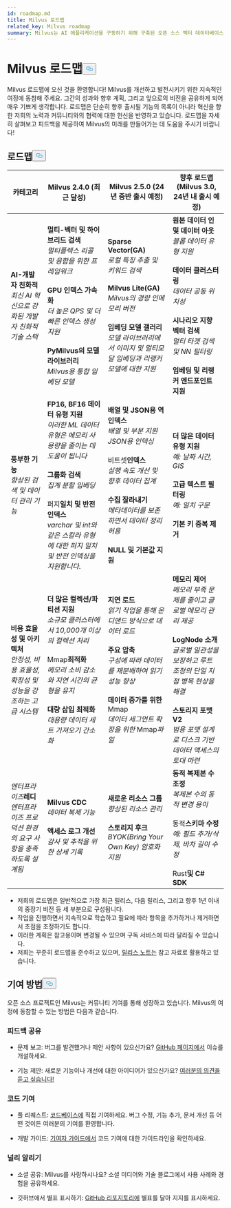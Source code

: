 ```yaml
---
id: roadmap.md
title: Milvus 로드맵
related_key: Milvus roadmap
summary: Milvus는 AI 애플리케이션을 구동하기 위해 구축된 오픈 소스 벡터 데이터베이스입니다. 개발 로드맵은 다음과 같습니다.
---
```

<h1 id="Milvus-Roadmap" class="common-anchor-header">Milvus 로드맵<button data-href="#Milvus-Roadmap" class="anchor-icon" translate="no">
      <svg translate="no"
        aria-hidden="true"
        focusable="false"
        height="20"
        version="1.1"
        viewBox="0 0 16 16"
        width="16"
      >
        <path
          fill="#0092E4"
          fill-rule="evenodd"
          d="M4 9h1v1H4c-1.5 0-3-1.69-3-3.5S2.55 3 4 3h4c1.45 0 3 1.69 3 3.5 0 1.41-.91 2.72-2 3.25V8.59c.58-.45 1-1.27 1-2.09C10 5.22 8.98 4 8 4H4c-.98 0-2 1.22-2 2.5S3 9 4 9zm9-3h-1v1h1c1 0 2 1.22 2 2.5S13.98 12 13 12H9c-.98 0-2-1.22-2-2.5 0-.83.42-1.64 1-2.09V6.25c-1.09.53-2 1.84-2 3.25C6 11.31 7.55 13 9 13h4c1.45 0 3-1.69 3-3.5S14.5 6 13 6z"
        ></path>
      </svg>
    </button></h1><p>Milvus 로드맵에 오신 것을 환영합니다! Milvus를 개선하고 발전시키기 위한 지속적인 여정에 동참해 주세요. 그간의 성과와 향후 계획, 그리고 앞으로의 비전을 공유하게 되어 매우 기쁘게 생각합니다. 로드맵은 단순히 향후 출시될 기능의 목록이 아니라 혁신을 향한 저희의 노력과 커뮤니티와의 협력에 대한 헌신을 반영하고 있습니다. 로드맵을 자세히 살펴보고 피드백을 제공하여 Milvus의 미래를 만들어가는 데 도움을 주시기 바랍니다!</p>
<h2 id="Roadmap" class="common-anchor-header">로드맵<button data-href="#Roadmap" class="anchor-icon" translate="no">
      <svg translate="no"
        aria-hidden="true"
        focusable="false"
        height="20"
        version="1.1"
        viewBox="0 0 16 16"
        width="16"
      >
        <path
          fill="#0092E4"
          fill-rule="evenodd"
          d="M4 9h1v1H4c-1.5 0-3-1.69-3-3.5S2.55 3 4 3h4c1.45 0 3 1.69 3 3.5 0 1.41-.91 2.72-2 3.25V8.59c.58-.45 1-1.27 1-2.09C10 5.22 8.98 4 8 4H4c-.98 0-2 1.22-2 2.5S3 9 4 9zm9-3h-1v1h1c1 0 2 1.22 2 2.5S13.98 12 13 12H9c-.98 0-2-1.22-2-2.5 0-.83.42-1.64 1-2.09V6.25c-1.09.53-2 1.84-2 3.25C6 11.31 7.55 13 9 13h4c1.45 0 3-1.69 3-3.5S14.5 6 13 6z"
        ></path>
      </svg>
    </button></h2><table>
    <thead>
        <tr>
            <th>카테고리</th>
            <th>Milvus 2.4.0 (최근 달성)</th>
            <th>Milvus 2.5.0 (24년 중반 출시 예정)</th>
            <th>향후 로드맵(Milvus 3.0, 24년 내 출시 예정)</th>
        </tr>
    </thead>
    <tbody>
        <tr>
            <td><strong>AI-개발자 친화적</strong><br/><i>최신 AI 혁신으로 강화된 개발자 친화적 기술 스택</i></td>
            <td><strong>멀티-벡터 및 하이브리드 검색</strong><br/><i>멀티플렉스 리콜 및 융합을 위한 프레임워크</i><br/><br/><strong>GPU 인덱스 가속화</strong><br/><i>더 높은 QPS 및 더 빠른 인덱스 생성 지원</i><br/><br/><strong>PyMilvus의 모델 라이브러리</strong><br/><i>Milvus용 통합 임베딩 모델</i></td>
            <td><strong>Sparse Vector(GA)</strong><br/><i>로컬 특징 추출 및 키워드 검색</i><br/><br/><strong>Milvus Lite(GA)</strong><br/><i>Milvus의 경량 인메모리 버전</i><br/><br/><strong>임베딩 모델 갤러리</strong><br/><i>모델 라이브러리에서 이미지 및 멀티모달 임베딩과 리랭커 모델에 대한 지원</i></td>
            <td><strong>원본 데이터 인 및 데이터 아웃</strong><br/><i>블롭 데이터 유형 지원</i><br/><br/><strong>데이터 클러스터링</strong><br/><i>데이터 공동 위치성</i><br/><br/><strong>시나리오 지향 벡터 검색</strong><br/><i>멀티 타겟 검색 및 NN 필터링</i><br/><br/><strong>임베딩 및 리랭커 엔드포인트 지원</strong></td>
        </tr>
        <tr>
            <td><strong>풍부한 기능</strong><br/><i>향상된 검색 및 데이터 관리 기능</i></td>
            <td><strong>FP16, BF16 데이터 유형 지원</strong><br/><i>이러한 ML 데이터 유형은 메모리 사용량을 줄이는 데 도움이 됩니다</i><br/><br/><strong>그룹화 검색</strong><br/><i>집계 분할 임베딩</i><br/><br/> 퍼지<strong>일치 및 반전 인덱스</strong><br/><i>varchar 및 int와 같은 스칼라 유형에 대한 퍼지 일치 및 반전 인덱싱을 지원합니다</i>.</td>
            <td><strong>배열 및 JSON용 역 인덱스</strong><br/><i>배열 및 부분 지원 JSON용 인덱싱</i><br/><br/> 비트셋<strong>인덱스</strong><br/><i>실행 속도 개선 및 향후 데이터 집계</i><br/><br/><strong>수집 잘라내기</strong><br/><i>메타데이터를 보존하면서 데이터 정리 허용</i><br/><br/><strong>NULL 및 기본값 지원</strong></td>
            <td><strong>더 많은 데이터 유형 지원</strong><br/><i>예: 날짜 시간, GIS</i><br/><br/><strong>고급 텍스트 필터링</strong><br/><i>예: 일치 구문</i><br/><br/><strong>기본 키 중복 제거</strong></td>
        </tr>
        <tr>
            <td><strong>비용 효율성 및 아키텍처</strong><br/><i>안정성, 비용 효율성, 확장성 및 성능을 강조하는 고급 시스템</i></td>
            <td><strong>더 많은 컬렉션/파티션 지원</strong><br/><i>소규모 클러스터에서 10,000개 이상의 컬렉션 처리</i><br/><br/> Mmap<strong>최적화</strong><br/><i>메모리 소비 감소와 지연 시간의 균형을 유지</i><br/><br/><strong>대량 삽입 최적화</strong><br/><i>대용량 데이터 세트 가져오기 간소화</i></td>
            <td><strong>지연 로드</strong><br/><i>읽기 작업을 통해 온디맨드 방식으로 데이터 로드</i><br/><br/><strong>주요 압축</strong><br/><i>구성에 따라 데이터를 재분배하여 읽기 성능 향상</i><br/><br/><strong>데이터 증가를 위한</strong> Mmap<br/><i>데이터 세그먼트 확장을 위한</i> Mmap<i>파일</i></td>
            <td><strong>메모리 제어</strong><br/><i>메모리 부족 문제를 줄이고 글로벌 메모리 관리 제공</i><br/><br/><strong>LogNode 소개</strong><br/><i>글로벌 일관성을 보장하고 루트 조정의 단일 지점 병목 현상을 해결</i><br/><br/><strong>스토리지 포맷 V2</strong><br/><i>범용 포맷 설계로 디스크 기반 데이터 액세스의 토대 마련</i></td>
        </tr>
        <tr>
            <td><i>엔터프라이즈</i><strong>레디</strong><br/><i>엔터프라이즈 프로덕션 환경의 요구 사항을 충족하도록 설계됨</i></td>
            <td><strong>Milvus CDC</strong><br/><i>데이터 복제 기능</i><br/><br/><strong>액세스 로그 개선</strong><br/><i>감사 및 추적을 위한 상세 기록</i></td>
            <td><strong>새로운 리소스 그룹</strong><br/><i>향상된 리소스 관리</i><br/><br/><strong>스토리지 후크</strong><br/><i>BYOK(Bring Your Own Key) 암호화 지원</i></td>
            <td><strong>동적 복제본 수 조정</strong><br/><i>복제본 수의 동적 변경 용이</i><br/><br/> 동적<strong>스키마 수정</strong><br/><i>예: 필드 추가/삭제, 바차 길이 수정</i><br/><br/> Rust<strong>및 C# SDK</strong></td>
        </tr>
    </tbody>
</table>
<ul>
<li>저희의 로드맵은 일반적으로 가장 최근 릴리스, 다음 릴리스, 그리고 향후 1년 이내의 중장기 비전 등 세 부분으로 구성됩니다.</li>
<li>작업을 진행하면서 지속적으로 학습하고 필요에 따라 항목을 추가하거나 제거하면서 초점을 조정하기도 합니다.</li>
<li>이러한 계획은 참고용이며 변경될 수 있으며 구독 서비스에 따라 달라질 수 있습니다.</li>
<li>저희는 꾸준히 로드맵을 준수하고 있으며, <a href="/docs/ko/release_notes.md">릴리스 노트는</a> 참고 자료로 활용하고 있습니다.</li>
</ul>
<h2 id="How-to-contribute" class="common-anchor-header">기여 방법<button data-href="#How-to-contribute" class="anchor-icon" translate="no">
      <svg translate="no"
        aria-hidden="true"
        focusable="false"
        height="20"
        version="1.1"
        viewBox="0 0 16 16"
        width="16"
      >
        <path
          fill="#0092E4"
          fill-rule="evenodd"
          d="M4 9h1v1H4c-1.5 0-3-1.69-3-3.5S2.55 3 4 3h4c1.45 0 3 1.69 3 3.5 0 1.41-.91 2.72-2 3.25V8.59c.58-.45 1-1.27 1-2.09C10 5.22 8.98 4 8 4H4c-.98 0-2 1.22-2 2.5S3 9 4 9zm9-3h-1v1h1c1 0 2 1.22 2 2.5S13.98 12 13 12H9c-.98 0-2-1.22-2-2.5 0-.83.42-1.64 1-2.09V6.25c-1.09.53-2 1.84-2 3.25C6 11.31 7.55 13 9 13h4c1.45 0 3-1.69 3-3.5S14.5 6 13 6z"
        ></path>
      </svg>
    </button></h2><p>오픈 소스 프로젝트인 Milvus는 커뮤니티 기여를 통해 성장하고 있습니다. Milvus의 여정에 동참할 수 있는 방법은 다음과 같습니다.</p>
<h3 id="Share-feedback" class="common-anchor-header">피드백 공유</h3><ul>
<li><p>문제 보고: 버그를 발견했거나 제안 사항이 있으신가요? <a href="https://github.com/milvus-io/milvus/issues">GitHub 페이지에서</a> 이슈를 개설하세요.</p></li>
<li><p>기능 제안: 새로운 기능이나 개선에 대한 아이디어가 있으신가요? <a href="https://github.com/milvus-io/milvus/discussions">여러분의 의견을 듣고 싶습니다!</a></p></li>
</ul>
<h3 id="Code-contributions" class="common-anchor-header">코드 기여</h3><ul>
<li><p>풀 리퀘스트: <a href="https://github.com/milvus-io/milvus/pulls">코드베이스에</a> 직접 기여하세요. 버그 수정, 기능 추가, 문서 개선 등 어떤 것이든 여러분의 기여를 환영합니다.</p></li>
<li><p>개발 가이드: <a href="https://github.com/milvus-io/milvus/blob/82915a9630ab0ff40d7891b97c367ede5726ff7c/CONTRIBUTING.md">기여자 가이드에서</a> 코드 기여에 대한 가이드라인을 확인하세요.</p></li>
</ul>
<h3 id="Spread-the-word" class="common-anchor-header">널리 알리기</h3><ul>
<li><p>소셜 공유: Milvus를 사랑하시나요? 소셜 미디어와 기술 블로그에서 사용 사례와 경험을 공유하세요.</p></li>
<li><p>깃허브에서 별표 표시하기: <a href="https://github.com/milvus-io/milvus">GitHub 리포지토리에</a> 별표를 달아 지지를 표시하세요.</p></li>
</ul>
